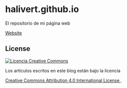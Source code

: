 # halivert.github.io

El repositorio de mi página web

[Website][1]

## License

<a rel="license" href="http://creativecommons.org/licenses/by/4.0/">
  <img
    alt="Licencia Creative Commons"
    style="border-width:0"
    src="https://i.creativecommons.org/l/by/4.0/88x31.png"
  />
</a>

<br />

Los artículos escritos en este blog están bajo la licencia

<a rel="license" href="http://creativecommons.org/licenses/by/4.0/">
  Creative Commons Attribution 4.0 International License
</a>.

[1]: https://halivert.dev
